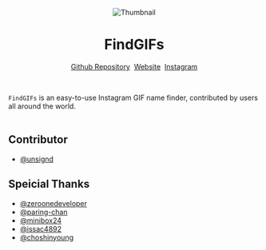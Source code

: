 <div align="center">
  
![Thumbnail](https://github.com/user-attachments/assets/a72f3d67-a742-4725-bdd9-d2d828acb526)
# FindGIFs<br />

[Github Repository](https://github.com/unsignd/findgifs)&nbsp;&nbsp;[Website](https://findgifs.com)&nbsp;&nbsp;[Instagram](https://instagram.com/_findgifs)

</div>
<br />

`FindGIFs` is an easy-to-use Instagram GIF name finder, contributed by users all around the world.
<br/>
<br/>

## Contributor

- [@unsignd](https://github.com/unsignd)

## Speicial Thanks

- [@zeroonedeveloper](https://github.com/zeroonedeveloper)
- [@paring-chan](https://github.com/paring-chan)
- [@minibox24](https://github.com/minibox24)
- [@issac4892](https://github.com/issac4892)
- [@choshinyoung](https://github.com/choshinyoung)
